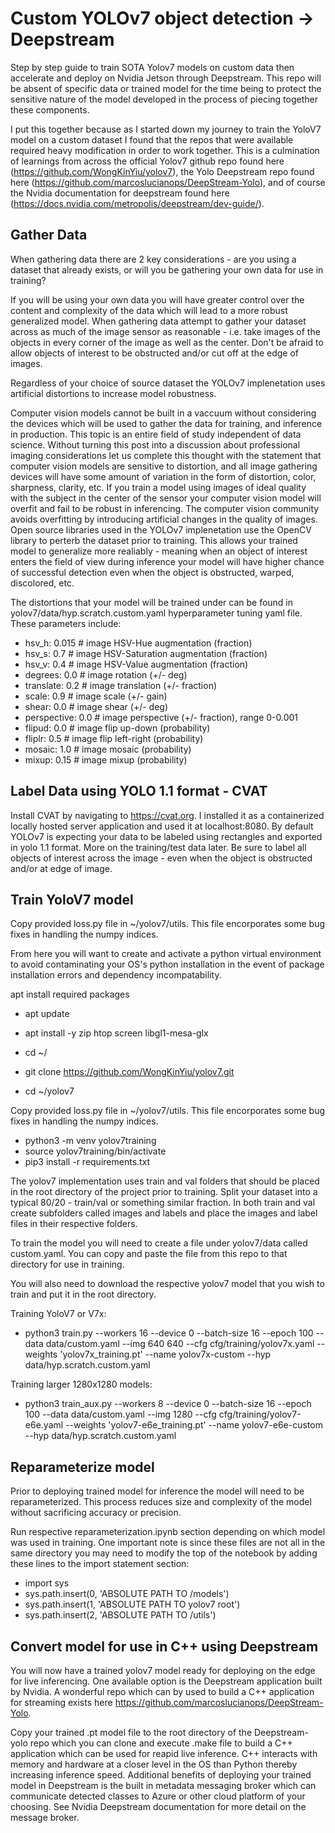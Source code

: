 # Custom YOLOv7 object detection -> Deepstream
Step by step guide to train SOTA Yolov7 models on custom data then accelerate and deploy on Nvidia Jetson through Deepstream. This repo will be absent of specific data or trained model for the time being to protect the sensitive nature of the model developed in the process of piecing together these components.

I put this together because as I started down my journey to train the YoloV7 model on a custom dataset I found that the repos that were available required heavy modification in order to work together. This is a culmination of learnings from across the official Yolov7 github repo found here (https://github.com/WongKinYiu/yolov7), the Yolo Deepstream repo found here (https://github.com/marcoslucianops/DeepStream-Yolo), and of course the Nvidia documentation for deepstream found here (https://docs.nvidia.com/metropolis/deepstream/dev-guide/).

## Gather Data
When gathering data there are 2 key considerations - are you using a dataset that already exists, or will you be gathering your own data for use in training?

If you will be using your own data you will have greater control over the content and complexity of the data which will lead to a more robust generalized model. When gathering data attempt to gather your dataset across as much of the image sensor as reasonable - i.e. take images of the objects in every corner of the image as well as the center. Don't be afraid to allow objects of interest to be obstructed and/or cut off at the edge of images.

Regardless of your choice of source dataset the YOLOv7 implenetation uses artificial distortions to increase model robustness.

Computer vision models cannot be built in a vaccuum without considering the devices which will be used to gather the data for training, and inference in production. This topic is an entire field of study independent of data science. Without turning this post into a discussion about professional imaging considerations let us complete this thought with the statement that computer vision models are sensitive to distortion, and all image gathering devices will have some amount of variation in the form of distortion, color, sharpness, clarity, etc. If you train a model using images of ideal quality with the subject in the center of the sensor your computer vision model will overfit and fail to be robust in inferencing. The computer vision community avoids overfitting by introducing artificial changes in the quality of images. Open source libraries used in the YOLOv7 implenetation use the OpenCV library to perterb the dataset prior to training. This allows your trained model to generalize more realiably - meaning when an object of interest enters the field of view during inference your model will have higher chance of successful detection even when the object is obstructed, warped, discolored, etc.

The distortions that your model will be trained under can be found in yolov7/data/hyp.scratch.custom.yaml hyperparameter tuning yaml file. These parameters include:

- hsv_h: 0.015  # image HSV-Hue augmentation (fraction)
- hsv_s: 0.7  # image HSV-Saturation augmentation (fraction)
- hsv_v: 0.4  # image HSV-Value augmentation (fraction)
- degrees: 0.0  # image rotation (+/- deg)
- translate: 0.2  # image translation (+/- fraction)
- scale: 0.9  # image scale (+/- gain)
- shear: 0.0  # image shear (+/- deg)
- perspective: 0.0  # image perspective (+/- fraction), range 0-0.001
- flipud: 0.0  # image flip up-down (probability)
- fliplr: 0.5  # image flip left-right (probability)
- mosaic: 1.0  # image mosaic (probability)
- mixup: 0.15  # image mixup (probability)



## Label Data using YOLO 1.1 format - CVAT
Install CVAT by navigating to https://cvat.org. I installed it as a containerized locally hosted server application and used it at localhost:8080. By default YOLOv7 is expecting your data to be labeled using rectangles and exported in yolo 1.1 format. More on the training/test data later. Be sure to label all objects of interest across the image - even when the object is obstructed and/or at edge of image.

## Train YoloV7 model
Copy provided loss.py file in ~/yolov7/utils. This file encorporates some bug fixes in handling the numpy indices.

From here you will want to create and activate a python virtual environment to avoid contaminating your OS's python installation in the event of package installation errors and dependency incompatability.

apt install required packages
- apt update
- apt install -y zip htop screen libgl1-mesa-glx

- cd ~/
- git clone https://github.com/WongKinYiu/yolov7.git
- cd ~/yolov7

Copy provided loss.py file in ~/yolov7/utils. This file encorporates some bug fixes in handling the numpy indices.

- python3 -m venv yolov7training
- source yolov7training/bin/activate
- pip3 install -r requirements.txt

The yolov7 implementation uses train and val folders that should be placed in the root directory of the project prior to training. Split your dataset into a typical 80/20 - train/val or something similar fraction. In both train and val create subfolders called images and labels and place the images and label files in their respective folders.

To train the model you will need to create a file under yolov7/data called custom.yaml. You can copy and paste the file from this repo to that directory for use in training.

You will also need to download the respective yolov7 model that you wish to train and put it in the root directory.

Training YoloV7 or V7x:
- python3 train.py --workers 16 --device 0 --batch-size 16 --epoch 100 --data data/custom.yaml --img 640 640 --cfg cfg/training/yolov7x.yaml --weights 'yolov7x_training.pt' --name yolov7x-custom --hyp data/hyp.scratch.custom.yaml

Training larger 1280x1280 models:
- python3 train_aux.py --workers 8 --device 0 --batch-size 16 --epoch 100  --data data/custom.yaml --img 1280 --cfg cfg/training/yolov7-e6e.yaml --weights 'yolov7-e6e_training.pt' --name yolov7-e6e-custom --hyp data/hyp.scratch.custom.yaml

## Reparameterize model
Prior to deploying trained model for inference the model will need to be reparameterized. This process reduces size and complexity of the model without sacrificing accuracy or precision. 

Run respective reparameterization.ipynb section depending on which model was used in training. One important note is since these files are not all in the same directory you may need to modify the top of the notebook by adding these lines to the import statement section:
- import sys
- sys.path.insert(0, 'ABSOLUTE PATH TO /models')
- sys.path.insert(1, 'ABSOLUTE PATH TO yolov7 root')
- sys.path.insert(2, 'ABSOLUTE PATH TO /utils')

## Convert model for use in C++ using Deepstream
You will now have a trained yolov7 model ready for deploying on the edge for live inferencing. One available option is the Deepstream application built by Nvidia. A wonderful repo which can by used to build a C++ application for streaming exists here https://github.com/marcoslucianops/DeepStream-Yolo.

Copy your trained .pt model file to the root directory of the Deepstream-yolo repo which you can clone and execute .make file to build a C++ application which can be used for reapid live inference. C++ interacts with memory and hardware at a closer level in the OS than Python thereby increasing inference speed. Additional benefits of deploying your trained model in Deepstream is the built in metadata messaging broker which can communicate detected classes to Azure or other cloud platform of your choosing. See Nvidia Deepstream documentation for more detail on the message broker.
